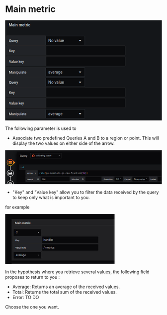 # Main metric


![main metric](../../screenshots/editor/coordinates/main-metric/OrientedLink-MainMetric.png)


The following parameter is used to 

- Associate two predefined Queries A and B to a region or point. This will display the two values on either side of the arrow.

![main metric](../../screenshots/editor/coordinates/main-metric/main-metric-query-a.jpg)


- "Key" and "Value key" allow you to filter the data received by the query to keep only what is important to you.

for example 

![main metric](../../screenshots/editor/coordinates/main-metric/main-metric-query-c.jpg)


In the hypothesis where you retrieve several values, the following field proposes to return to you : 

- Average: Returns an average of the received values.
- Total: Returns the total sum of the received values.
- Error: TO DO

Choose the one you want.
